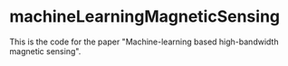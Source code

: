# machineLearningMagneticSensing
This is the code for the paper "Machine-learning based high-bandwidth magnetic sensing".
